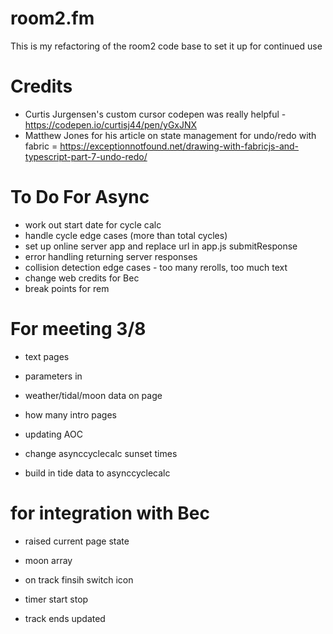 # room2.fm

This is my refactoring of the room2 code base to set it up for continued use

# Credits
 - Curtis Jurgensen's custom cursor codepen was really helpful - https://codepen.io/curtisj44/pen/yGxJNX
 - Matthew Jones for his article on state management for undo/redo with fabric = https://exceptionnotfound.net/drawing-with-fabricjs-and-typescript-part-7-undo-redo/

# To Do For Async
- work out start date for cycle calc
- handle cycle edge cases (more than total cycles)
- set up online server app and replace url in app.js submitResponse
- error handling returning server responses
- collision detection edge cases - too many rerolls, too much text
- change web credits for Bec
- break points for rem

# For meeting 3/8
- text pages
- parameters in
- weather/tidal/moon data on page
- how many intro pages
- updating AOC

- change asynccyclecalc sunset times
- build in tide data to asynccyclecalc

# for integration with Bec
- raised current page state
- moon array

- on track finsih switch icon
- timer start stop
- track ends updated
